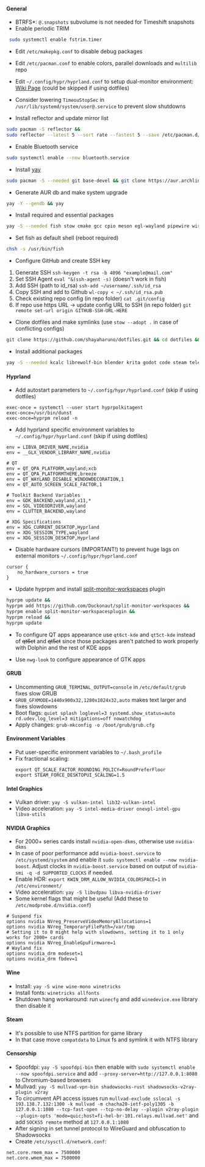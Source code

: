 #### General
* BTRFS*: `@.snapshots` subvolume is not needed for Timeshift snapshots
* Enable periodic TRIM 
```sh 
 sudo systemctl enable fstrim.timer
 ```
 
* Edit `/etc/makepkg.conf` to disable debug packages
* Edit `/etc/pacman.conf` to enable colors, parallel downloads and `multilib` repo
* Edit `~/.config/hypr/hyprland.conf` to setup dual-monitor environment: [Wiki Page](https://wiki.hyprland.org/Configuring/Monitors/) (could be skipped if using dotfiles)
* Consider lowering `TimeouStopSec` in `/usr/lib/systemd/system/user@.service` to prevent slow shutdowns

* Install reflector and update mirror list
```sh
sudo pacman -S reflector &&
sudo reflector --latest 5 --sort rate --fastest 5 --save /etc/pacman.d/mirrorlist
```

* Enable Bluetooth service
```sh
sudo systemctl enable --now bluetooth.service
```

* Install [yay](https://github.com/Jguer/yay)
```sh
sudo pacman -S --needed git base-devel && git clone https://aur.archlinux.org/yay.git && cd yay && makepkg -si
```

* Generate AUR db and make system upgrade
```sh 
yay -Y --gendb && yay
```

* Install required and essential packages
```sh
yay -S --needed fish stow cmake gcc cpio meson egl-wayland pipewire wireplumber wl-clipboard wl-paste tar dunst hypridle hyprlock hyprpicker swww xdg-desktop-portal-hyprland hyprshot qt5ct-kde qt6ct-kde nwg-look hyprpolkitagent tofi waybar ttf-jetbrains-mono-nerd ttf-mplus-nerd ttf-sarasa-gothic
```

* Set fish as default shell (reboot required)
```sh
chsh -s /usr/bin/fish
```

* Configure GitHub and create SSH key
1. Generate SSH `ssh-keygen -t rsa -b 4096 "example@mail.com"`
2. Set SSH Agent `eval "&(ssh-agent -s)` (doesn't work in fish)
3. Add SSH (path to id_rsa) `ssh-add ~/username/.ssh/id_rsa`
4. Copy SSH and add to Github `wl-copy < ~/.ssh/id_rsa.pub`
5. Check existing repo config (in repo folder) `cat .git/config`
6. If repo use https URL -> update config URL to SSH (in repo folder) `git remote set-url origin GITHUB-SSH-URL-HERE`


* Clone dotfiles and make symlinks (use `stow --adopt .` in case of conflicting configs)
```sh 
git clone https://github.com/shayaharuno/dotfiles.git && cd dotfiles && stow .
```

* Install additional packages 
```sh
yay -S --needed kcalc librewolf-bin blender krita godot code steam telegram-desktop qbittorrent obs-studio vesktop-bin ark
```

#### Hyprland

* Add autostart parameters to `~/.config/hypr/hyprland.conf` (skip if using dotfiles)
```
exec-once = systemctl --user start hyprpolkitagent
exec-once=/usr/bin/dunst
exec-once=hyprpm reload -n
```

* Add hyprland specific environment variables to `~/.config/hypr/hyprland.conf`  (skip if using dotfiles)
```
env = LIBVA_DRIVER_NAME,nvidia
env = __GLX_VENDOR_LIBRARY_NAME,nvidia

# QT
env = QT_QPA_PLATFORM,wayland;xcb
env = QT_QPA_PLATFORMTHEME,breeze
env = QT_WAYLAND_DISABLE_WINDOWDECORATION,1
env = QT_AUTO_SCREEN_SCALE_FACTOR,1

# Toolkit Backend Variables
env = GDK_BACKEND,wayland,x11,*
env = SDL_VIDEODRIVER,wayland
env = CLUTTER_BACKEND,wayland

# XDG Specifications
env = XDG_CURRENT_DESKTOP,Hyprland
env = XDG_SESSION_TYPE,wayland
env = XDG_SESSION_DESKTOP,Hyprland
```

* Disable hardware cursors (IMPORTANT!) to prevent huge lags on external monitors `~/.config/hypr/hyprland.conf`  
```
cursor {
    no_hardware_cursors = true
}

```

* Update hyprpm and install [split-monitor-workspaces](https://github.com/Duckonaut/split-monitor-workspaces) plugin
```sh
hyprpm update &&
hyprpm add https://github.com/Duckonaut/split-monitor-workspaces &&
hyprpm enable split-monitor-workspacesplugin &&
hyprpm reload &&
hyprpm update
```

* To configure QT apps appearance use `qt6ct-kde` and `qt5ct-kde` instead of ~~qt6ct~~ and ~~qt5ct~~ since those packages aren't patched to work properly with Dolphin and the rest of KDE apps

* Use `nwg-look` to configure appearance of GTK apps

#### GRUB
 * Uncommenting `GRUB_TERMINAL_OUTPUT=console` in `/etc/default/grub` fixes slow GRUB
 * `GRUB_GFXMODE=1440x900x32,1280x1024x32,auto` makes text larger and fixes slowdowns
 * Boot flags: `quiet splash loglevel=3 systemd.show_status=auto rd.udev.log_level=3 mitigations=off nowatchdog`
 * Apply changes: `grub-mkconfig -o /boot/grub/grub.cfg`

#### Environment Variables
 * Put user-specific enironment variables to `~/.bash_profile`
 * Fix fractional scaling:
   ```
   export QT_SCALE_FACTOR_ROUNDING_POLICY=RoundPreferFloor
   export STEAM_FORCE_DESKTOPUI_SCALING=1.5
   ```

#### Intel Graphics
 * Vulkan driver: `yay -S vulkan-intel lib32-vulkan-intel`
 * Video acceleration: `yay -S intel-media-driver onevpl-intel-gpu libva-utils`

#### NVIDIA Graphics
 * For 2000+ series cards install `nvidia-open-dkms`, otherwise use `nvidia-dkms`
 * In case of poor performance add `nvidia-boost.service` to `/etc/systemd/system` and enable it `sudo systemctl enable --now nvidia-boost`. Adjust clocks in `nvidia-boost.service` based on output of `nvidia-smi -q -d SUPPORTED_CLOCKS` if needed.
 * Enable HDR: `export KWIN_DRM_ALLOW_NVIDIA_COLORSPACE=1` in `/etc/environment/`
 * Video acceleration: `yay -S libvdpau libva-nvidia-driver`
* Some kernel flags that might be useful (Add these to `/etc/modprobe.d/nvidia.conf`)
```
# Suspend fix
options nvidia NVreg_PreserveVideoMemoryAllocations=1
options nvidia NVreg_TemporaryFilePath=/var/tmp
# Setting it to 0 might help with slowdowns, setting it to 1 only works for 2000+ cards
options nvidia NVreg_EnableGpuFirmware=1
# Wayland fix
options nvidia_drm modeset=1
options nvidia_drm fbdev=1
```

#### Wine
 * Install: `yay -S wine wine-mono winetricks`
 * Install fonts: `winetricks allfonts`
 * Shutdown hang workaround: run `winecfg` and add `winedevice.exe` library then disable it

#### Steam
 * It's possible to use NTFS partition for game library
 * In that case move `compatdata` to Linux fs and symlink it with NTFS library

#### Censorship
 * Spoofdpi: `yay -S spoofdpi-bin` then enable with `sudo systemctl enable --now spoofdpi.service` and add `--proxy-server=http://127.0.0.1:8080` to Chromium-based browsers
 * Mullvad: `yay -S mullvad-vpn-bin shadowsocks-rust shadowsocks-v2ray-plugin v2ray`
 * To circumvent API access issues run `mullvad-exclude sslocal -s 193.138.7.132:1300 -k mullvad -m chacha20-ietf-poly1305 -b 127.0.0.1:1080 --tcp-fast-open --tcp-no-delay --plugin v2ray-plugin --plugin-opts 'mode=quic;host=fi-hel-br-101.relays.mullvad.net'` and add `SOCKS5 remote` method at `127.0.0.1:1080`
 * After signing in set tunnel protocol to WireGuard and obfuscation to Shadowsocks
 * Create `/etc/sysctl.d/network.conf`:
```
net.core.rmem_max = 7500000
net.core.wmem_max = 7500000
```
